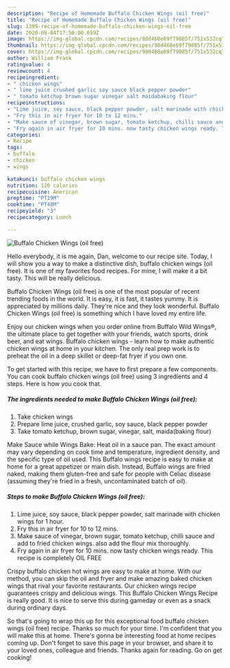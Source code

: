 ```yaml
---
description: "Recipe of Homemade Buffalo Chicken Wings (oil free)"
title: "Recipe of Homemade Buffalo Chicken Wings (oil free)"
slug: 1399-recipe-of-homemade-buffalo-chicken-wings-oil-free
date: 2020-08-04T17:50:00.659Z
image: https://img-global.cpcdn.com/recipes/98d468e69f79085f/751x532cq70/buffalo-chicken-wings-oil-free-recipe-main-photo.jpg
thumbnail: https://img-global.cpcdn.com/recipes/98d468e69f79085f/751x532cq70/buffalo-chicken-wings-oil-free-recipe-main-photo.jpg
cover: https://img-global.cpcdn.com/recipes/98d468e69f79085f/751x532cq70/buffalo-chicken-wings-oil-free-recipe-main-photo.jpg
author: William Frank
ratingvalue: 4
reviewcount: 4
recipeingredient:
- " chicken wings"
- " lime juice crushed garlic soy sauce black pepper powder"
- " tomato ketchup brown sugar vinegar salt maidabaking flour"
recipeinstructions:
- "Lime juice, soy sauce, black pepper powder, salt marinade with chicken wings for 1 hour."
- "Fry this in air fryer for 10 to 12 mins."
- "Make sauce of vinegar, brown sugar, tomato ketchup, chilli sauce and add to fried chicken wings. also add the flour mix thoroughly."
- "Fry again in air fryer for 10 mins. now tasty chicken wings ready. This recipe is completely OIL FREE"
categories:
- Recipe
tags:
- buffalo
- chicken
- wings

katakunci: buffalo chicken wings 
nutrition: 120 calories
recipecuisine: American
preptime: "PT19M"
cooktime: "PT48M"
recipeyield: "3"
recipecategory: Lunch

---
```



![Buffalo Chicken Wings (oil free)](https://img-global.cpcdn.com/recipes/98d468e69f79085f/751x532cq70/buffalo-chicken-wings-oil-free-recipe-main-photo.jpg)

Hello everybody, it is me again, Dan, welcome to our recipe site. Today, I will show you a way to make a distinctive dish, buffalo chicken wings (oil free). It is one of my favorites food recipes. For mine, I will make it a bit tasty. This will be really delicious.

Buffalo Chicken Wings (oil free) is one of the most popular of recent trending foods in the world. It is easy, it is fast, it tastes yummy. It is appreciated by millions daily. They're nice and they look wonderful. Buffalo Chicken Wings (oil free) is something which I have loved my entire life.

Enjoy our chicken wings when you order online from Buffalo Wild Wings®, the ultimate place to get together with your friends, watch sports, drink beer, and eat wings. Buffalo chicken wings - learn how to make authentic chicken wings at home in your kitchen. The only real prep work is to preheat the oil in a deep skillet or deep-fat fryer if you own one.


To get started with this recipe, we have to first prepare a few components. You can cook buffalo chicken wings (oil free) using 3 ingredients and 4 steps. Here is how you cook that.

<!--inarticleads1-->

##### The ingredients needed to make Buffalo Chicken Wings (oil free):

1. Take  chicken wings
1. Prepare  lime juice, crushed garlic, soy sauce, black pepper powder
1. Take  tomato ketchup, brown sugar, vinegar, salt, maida(baking flour)


Make Sauce while Wings Bake: Heat oil in a sauce pan. The exact amount may vary depending on cook time and temperature, ingredient density, and the specific type of oil used. This Buffalo wings recipe is easy to make at home for a great appetizer or main dish. Instead, Buffalo wings are fried naked, making them gluten-free and safe for people with Celiac disease (assuming they&#39;re fried in a fresh, uncontaminated batch of oil). 

<!--inarticleads2-->

##### Steps to make Buffalo Chicken Wings (oil free):

1. Lime juice, soy sauce, black pepper powder, salt marinade with chicken wings for 1 hour.
1. Fry this in air fryer for 10 to 12 mins.
1. Make sauce of vinegar, brown sugar, tomato ketchup, chilli sauce and add to fried chicken wings. also add the flour mix thoroughly.
1. Fry again in air fryer for 10 mins. now tasty chicken wings ready. This recipe is completely OIL FREE


Crispy buffalo chicken hot wings are easy to make at home. With our method, you can skip the oil and fryer and make amazing baked chicken wings that rival your favorite restaurants. Our chicken wings recipe guarantees crispy and delicious wings. This Buffalo Chicken Wings Recipe is really good. It is nice to serve this during gameday or even as a snack during ordinary days. 

So that's going to wrap this up for this exceptional food buffalo chicken wings (oil free) recipe. Thanks so much for your time. I'm confident that you will make this at home. There's gonna be interesting food at home recipes coming up. Don't forget to save this page in your browser, and share it to your loved ones, colleague and friends. Thanks again for reading. Go on get cooking!
